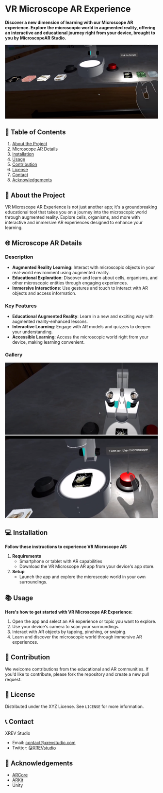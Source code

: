 # VR Microscope AR Experience

**Discover a new dimension of learning with our Microscope AR experience. Explore the microscopic world in augmented reality, offering an interactive and educational journey right from your device, brought to you by MicroscopeAR Studio.**

![VR Microscope AR Experience Banner](images/m1.png)

## 📌 Table of Contents

1. [About the Project](#about-the-project)
2. [Microscope AR Details](#microscope-ar-details)
3. [Installation](#installation)
4. [Usage](#usage)
5. [Contribution](#contribution)
6. [License](#license)
7. [Contact](#contact)
8. [Acknowledgements](#acknowledgements)

## 🔬 About the Project

VR Microscope AR Experience is not just another app; it's a groundbreaking educational tool that takes you on a journey into the microscopic world through augmented reality. Explore cells, organisms, and more with interactive and immersive AR experiences designed to enhance your learning.

## 🌐 Microscope AR Details

### Description

- **Augmented Reality Learning**: Interact with microscopic objects in your real-world environment using augmented reality.
- **Educational Exploration**: Discover and learn about cells, organisms, and other microscopic entities through engaging experiences.
- **Immersive Interactions**: Use gestures and touch to interact with AR objects and access information.

### Key Features

- **Educational Augmented Reality**: Learn in a new and exciting way with augmented reality-enhanced lessons.
- **Interactive Learning**: Engage with AR models and quizzes to deepen your understanding.
- **Accessible Learning**: Access the microscopic world right from your device, making learning convenient.

### Gallery

![VR Microscope AR Screenshot 1](images/m2.png)
![VR Microscope AR Screenshot 2](images/m3.png)

## 💻 Installation

**Follow these instructions to experience VR Microscope AR:**

1. **Requirements**
   - Smartphone or tablet with AR capabilities
   - Download the VR Microscope AR app from your device's app store.
2. **Setup**
   - Launch the app and explore the microscopic world in your own surroundings.

## 📚 Usage

**Here's how to get started with VR Microscope AR Experience:**

1. Open the app and select an AR experience or topic you want to explore.
2. Use your device's camera to scan your surroundings.
3. Interact with AR objects by tapping, pinching, or swiping.
4. Learn and discover the microscopic world through immersive AR experiences.

## 🤝 Contribution

We welcome contributions from the educational and AR communities. If you'd like to contribute, please fork the repository and create a new pull request.

## 📄 License

Distributed under the XYZ License. See `LICENSE` for more information.

## 📞 Contact

XREV Studio
- Email: contact@xrevstudio.com
- Twitter: [@XREVstudio](https://twitter.com/MicroscopeAR)

## 👏 Acknowledgements

- [ARCore](https://developers.google.com/ar)
- [ARKit](https://developer.apple.com/augmented-reality/ARKit/)
- Unity 
